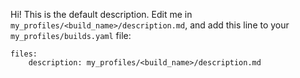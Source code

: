 Hi! This is the default description. Edit me in `my_profiles/<build_name>/description.md`, and add this line to your `my_profiles/builds.yaml` file:  
```
files:  
	description: my_profiles/<build_name>/description.md
```
